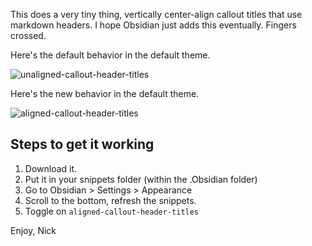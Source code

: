 This does a very tiny thing, vertically center-align callout titles that use markdown headers. I hope Obsidian just adds this eventually. Fingers crossed.

Here's the default behavior in the default theme.

![unaligned-callout-header-titles](https://github.com/nickmilo/aligned-callout-header-titles/assets/35411533/42ee03c6-7c54-453a-ab01-1036af1a9fd3)

Here's the new behavior in the default theme.

![aligned-callout-header-titles](https://github.com/nickmilo/aligned-callout-header-titles/assets/35411533/ddbbb5d8-fd0b-4f73-a58a-18ec76310490)

## Steps to get it working

1. Download it.
2. Put it in your snippets folder (within the .Obsidian folder)
3. Go to Obsidian > Settings > Appearance
4. Scroll to the bottom, refresh the snippets.
5. Toggle on `aligned-callout-header-titles`

Enjoy,
Nick
